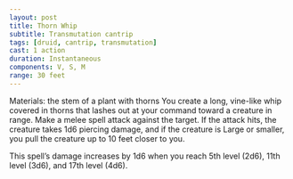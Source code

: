 ```yaml
---
layout: post
title: Thorn Whip
subtitle: Transmutation cantrip
tags: [druid, cantrip, transmutation]
cast: 1 action
duration: Instantaneous
components: V, S, M
range: 30 feet
---
```

Materials: the stem of a plant with thorns
You create a long, vine-like whip covered in thorns that lashes out at your command toward a creature in range. Make a melee spell attack against the target. If the attack hits, the creature takes 1d6 piercing damage, and if the creature is Large or smaller, you pull the creature up to 10 feet closer to you.

This spell’s damage increases by 1d6 when you reach 5th level (2d6), 11th level (3d6), and 17th level (4d6).